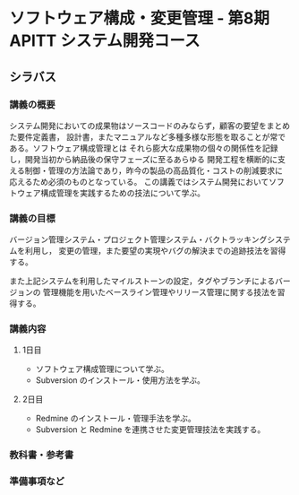 ソフトウェア構成・変更管理 - 第8期 APITT システム開発コース
================================================================================


シラバス
--------------------------------------------------------------------------------


### 講義の概要

システム開発においての成果物はソースコードのみならず，顧客の要望をまとめた要件定義書，
設計書，またマニュアルなど多種多様な形態を取ることが常である。ソフトウェア構成管理とは
それら膨大な成果物の個々の関係性を記録し，開発当初から納品後の保守フェーズに至るあらゆる
開発工程を横断的に支える制御・管理の方法論であり，昨今の製品の高品質化・コストの削減要求に
応えるため必須のものとなっている。
この講義ではシステム開発においてソフトウェア構成管理を実践するための技法について学ぶ。


### 講義の目標
 
バージョン管理システム・プロジェクト管理システム・バクトラッキングシステムを利用し，
変更の管理，また要望の実現やバグの解決までの追跡技法を習得する。

また上記システムを利用したマイルストーンの設定，タグやブランチによるバージョンの
管理機能を用いたベースライン管理やリリース管理に関する技法を習得する。


### 講義内容

1. 1日目

    - ソフトウェア構成管理について学ぶ。
    - Subversion のインストール・使用方法を学ぶ。

2. 2日目

    - Redmine のインストール・管理手法を学ぶ。
    - Subversion と Redmine を連携させた変更管理技法を実践する。


### 教科書・参考書



### 準備事項など
